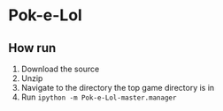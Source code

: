 # Pok-e-Lol

## How run

1. Download the source
2. Unzip
3. Navigate to the directory the top game directory is in
4. Run `ipython -m Pok-e-Lol-master.manager`
